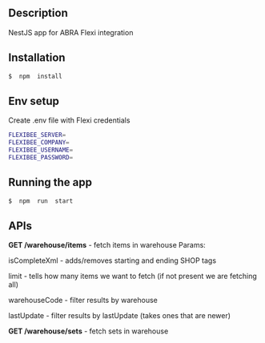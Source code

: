 
  
  

  

## Description

  

  

NestJS app for ABRA Flexi integration

  

  

## Installation

  

  

```bash
$  npm  install
```

  

## Env setup

  

Create .env file with Flexi credentials

```bash
FLEXIBEE_SERVER=
FLEXIBEE_COMPANY=
FLEXIBEE_USERNAME=
FLEXIBEE_PASSWORD=
```

  

## Running the app

  

  

```bash
$  npm  run  start
```
## APIs

  
 **GET /warehouse/items** - fetch items in warehouse
Params:

isCompleteXml - adds/removes starting and ending SHOP tags

limit - tells how many items we want to fetch (if not present we are fetching all)

warehouseCode - filter results by warehouse

lastUpdate - filter results by lastUpdate (takes ones that are newer)

 **GET /warehouse/sets** - fetch sets in warehouse


 